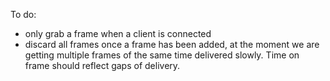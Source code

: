
To do:

- only grab a frame when a client is connected
- discard all frames once a frame has been added, at the moment we are getting multiple frames of the same time delivered slowly. Time on frame should reflect gaps of delivery.